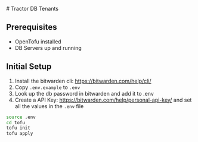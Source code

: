 # Tractor DB Tenants

## Prerequisites

- OpenTofu installed
- DB Servers up and running

## Initial Setup

1. Install the bitwarden cli: https://bitwarden.com/help/cli/
2. Copy `.env.example` to `.env`
3. Look up the db password in bitwarden and add it to .env
4. Create a API Key: https://bitwarden.com/help/personal-api-key/ and set all the values in the `.env` file

```bash
source .env
cd tofu
tofu init
tofu apply
```
